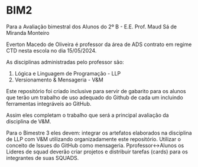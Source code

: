 # BIM2
Para a Avaliação bimestral dos Alunos do 2º B - E.E. Prof. Maud Sá de Miranda Monteiro

Everton Macedo de Oliveira é professor da área de ADS contrato em regime CTD nesta escola no dia 15/05/2024.

As disciplinas administradas pelo professor são:
1. Lógica e Linguagem de Programação - LLP
2. Versionamento & Mensageria - V&M

Este repositório foi criado inclusive para servir de gabarito para os alunos que terão um trabalho de uso adequado do Github de cada um incluindo ferramentas integráveis ao GitHub.
 

Assim eles completam o trabalho que será a principal avaliação da disciplina de V&M.

Para o Bimestre 3 eles devem:
 integrar os artefatos elaborados na disciplina de LLP com V&M utilizando organizadamente este repositório.
 Utilizar o conceito de Issues do GitHub como mensageria. Pprofessor<->Alunos
 os Lideres de squad deverão criar projetos e distribuir tarefas (cards) para os integrantes de suas SQUADS.
